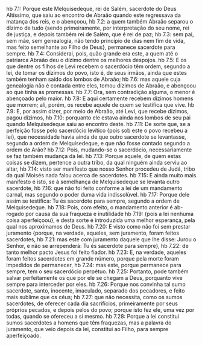 hb 7.1: Porque este Melquisedeque, rei de Salém, sacerdote do Deus Altíssimo, que saiu ao encontro de Abraão quando este regressava da matança dos reis, e o abençoou,
hb 7.2: a quem também Abraão separou o dízimo de tudo {sendo primeiramente, por interpretação do seu nome, rei de justiça, e depois também rei de Salém, que é rei de paz;
hb 7.3: sem pai, sem mãe, sem genealogia, não tendo princípio de dias nem fim de vida, mas feito semelhante ao Filho de Deus}, permanece sacerdote para sempre.
hb 7.4: Considerai, pois, quão grande era este, a quem até o patriarca Abraão deu o dízimo dentre os melhores despojos.
hb 7.5: E os que dentre os filhos de Levi recebem o sacerdócio têm ordem, segundo a lei, de tomar os dízimos do povo, isto é, de seus irmãos, ainda que estes também tenham saído dos lombos de Abraão;
hb 7.6: mas aquele cuja genealogia não é contada entre eles, tomou dízimos de Abraão, e abençoou ao que tinha as promessas.
hb 7.7: Ora, sem contradição alguma, o menor é abençoado pelo maior.
hb 7.8: E aqui certamente recebem dízimos homens que morrem; ali, porém, os recebe aquele de quem se testifica que vive.
hb 7.9: E, por assim dizer, por meio de Abraão, até Levi, que recebe dízimos, pagou dízimos,
hb 7.10: porquanto ele estava ainda nos lombos de seu pai quando Melquisedeque saiu ao encontro deste.
hb 7.11: De sorte que, se a perfeição fosse pelo sacerdócio levítico {pois sob este o povo recebeu a lei}, que necessidade havia ainda de que outro sacerdote se levantasse, segundo a ordem de Melquisedeque, e que não fosse contado segundo a ordem de Arão?
hb 7.12: Pois, mudando-se o sacerdócio, necessariamente se faz também mudança da lei.
hb 7.13: Porque aquele, de quem estas coisas se dizem, pertence a outra tribo, da qual ninguém ainda serviu ao altar,
hb 7.14: visto ser manifesto que nosso Senhor procedeu de Judá, tribo da qual Moisés nada falou acerca de sacerdotes.
hb 7.15: E ainda muito mais manifesto é isto, se à semelhança de Melquisedeque se levanta outro sacerdote,
hb 7.16: que não foi feito conforme a lei de um mandamento carnal, mas segundo o poder duma vida indissolúvel.
hb 7.17: Porque dele assim se testifica: Tu és sacerdote para sempre, segundo a ordem de Melquisedeque.
hb 7.18: Pois, com efeito, o mandamento anterior é ab-rogado por causa da sua fraqueza e inutilidade
hb 7.19: {pois a lei nenhuma coisa aperfeiçoou}, e desta sorte é introduzida uma melhor esperança, pela qual nos aproximamos de Deus.
hb 7.20: E visto como não foi sem prestar juramento {porque, na verdade, aqueles, sem juramento, foram feitos sacerdotes,
hb 7.21: mas este com juramento daquele que lhe disse: Jurou o Senhor, e não se arrependerá: Tu és sacerdote para sempre},
hb 7.22: de tanto melhor pacto Jesus foi feito fiador.
hb 7.23: E, na verdade, aqueles foram feitos sacerdotes em grande número, porque pela morte foram impedidos de permanecer,
hb 7.24: mas este, porque permanece para sempre, tem o seu sacerdócio perpétuo.
hb 7.25: Portanto, pode também salvar perfeitamente os que por ele se chegam a Deus, porquanto vive sempre para interceder por eles.
hb 7.26: Porque nos convinha tal sumo sacerdote, santo, inocente, imaculado, separado dos pecadores, e feito mais sublime que os céus;
hb 7.27: que não necessita, como os sumos sacerdotes, de oferecer cada dia sacrifícios, primeiramente por seus próprios pecados, e depois pelos do povo; porque isto fez ele, uma vez por todas, quando se ofereceu a si mesmo.
hb 7.28: Porque a lei constitui sumos sacerdotes a homens que têm fraquezas, mas a palavra do juramento, que veio depois da lei, constitui ao Filho, para sempre aperfeiçoado.
